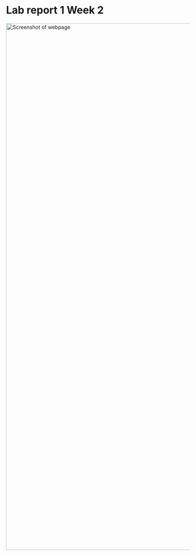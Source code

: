 # Lab report 1 Week 2 


<img width="1440" alt="Screenshot of webpage" src="https://user-images.githubusercontent.com/103155874/162517928-e648f289-9523-4f59-88d7-8db9a7091fa4.png">

